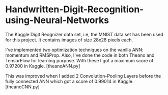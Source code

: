 # Handwritten-Digit-Recognition-using-Neural-Networks

The Kaggle Digit Reognizer data set, i.e, the MNIST data set has been used for this project. It contains images of size 28x28 pixels each.

I've implemented two optimization techniques on the vanilla ANN: momentum and RMSProp. Also, I've done the code in both Theano and TensorFlow for learning purpose. With these I got a maximum score of 0.97200 in Kaggle. [theanoANN.py]

This was improved when I added 2 Convolution-Pooling Layers before the fully connected ANN which got a score of 0.99014 in Kaggle. [theanoCNN.py]
